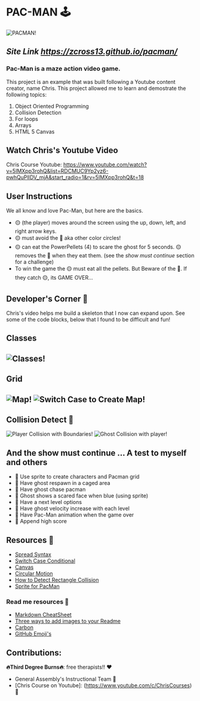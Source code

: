 # **PAC-MAN :joystick:**

![PACMAN!](images/pacman.png)

## ***Site Link*** *https://zcross13.github.io/pacman/*

### Pac-Man is a maze action video game. 

This project is an example that was built following a Youtube content creator, name Chris. This project allowed me to learn and demostrate the following topics:


1. Object Oriented Programming 
2. Collision Detection 
3. For loops 
4. Arrays 
5. HTML 5 Canvas


## Watch Chris's Youtube Video 
Chris Course Youtube: https://www.youtube.com/watch?v=5IMXpp3rohQ&list=RDCMUC9Yp2yz6-pwhQuPlIDV_mjA&start_radio=1&rv=5IMXpp3rohQ&t=18

## User Instructions 

We all know and love Pac-Man, but here are the basics.

- :yellow_circle: (the player) moves around the screen
using the up, down, left, and right arrow keys.
- :yellow_circle: must avoid the :ghost: aka other color circles!
- :yellow_circle:  can eat the PowerPellets (4) to scare the ghost for 5 seconds. :yellow_circle:  removes the :ghost:  when they eat them. (see the *show must continue* section for a challenge)
- To win the game the :yellow_circle: must eat all the pellets. But Beware of the :ghost:. If they catch :yellow_circle:, its GAME OVER... 

## Developer's Corner :notebook:    

Chris's video helps me build a skeleton that I now can expand upon. See some of the code blocks, below that I found to be difficult and fun!  

## Classes

![Classes!](images/carbon.png)
---

## Grid
![Map!](images/map.png)
![Switch Case to Create Map!](images/switchcase.png)
---

## Collision Detect :ghost:
![Player Collision with Boundaries!](images/collision.png)
![Ghost Collision with player!](images/Ghostcollison.png) 



## And the show must continue ... A test to myself and others 

- :pushpin: Use sprite to create characters and Pacman grid
- :pushpin: Have ghost respawn in a caged area
- :pushpin: Have ghost chase pacman 
- :pushpin: Ghost shows a scared face when blue (using sprite)
- :pushpin: Have a next level options 
- :pushpin: Have ghost velocity increase with each level 
- :pushpin: Have Pac-Man animation when the game over 
- :pushpin: Append high score 





## Resources :scroll:   
- [Spread Syntax](https://developer.mozilla.org/en-US/docs/Web/JavaScript/Reference/Operators/Spread_syntax)
- [Switch Case Conditional](https://www.w3schools.com/js/js_switch.asp)
- [Canvas](https://developer.mozilla.org/en-US/docs/Web/API/Canvas_API)
- [Circular Motion](https://www.youtube.com/watch?v=raXW5J1Te7Y&t=288s)
- [How to Detect Rectangle Collision](https://www.youtube.com/watch?v=_MyPLZSGS3s&t=395s)
- [Sprite for PacMan](https://spritedatabase.net/file/15069)


### Read me resources :scroll:  
- [Markdown CheatSheet](https://github.com/adam-p/markdown-here/wiki/Markdown-Cheatsheet)
- [Three ways to add images to your Readme](https://www.seancdavis.com/posts/three-ways-to-add-image-to-github-readme/)
- [Carbon](https://carbon.now.sh/?bg=rgba%28171%2C+184%2C+195%2C+1%29&t=seti&wt=none&l=auto&width=680&ds=true&dsyoff=20px&dsblur=68px&wc=true&wa=true&pv=56px&ph=56px&ln=false&fl=1&fm=Hack&fs=14px&lh=133%25&si=false&es=2x&wm=false&code=)
- [GitHub Emoji's](https://github.com/ikatyang/emoji-cheat-sheet/blob/master/README.md)




## Contributions:

**:fire:Third Degree Burns:fire:**: free therapists!! :heart:


- General Assembly's Instructional Team :clap:  
- [Chris Course on Youtube]: (https://www.youtube.com/c/ChrisCourses) :clap: 


